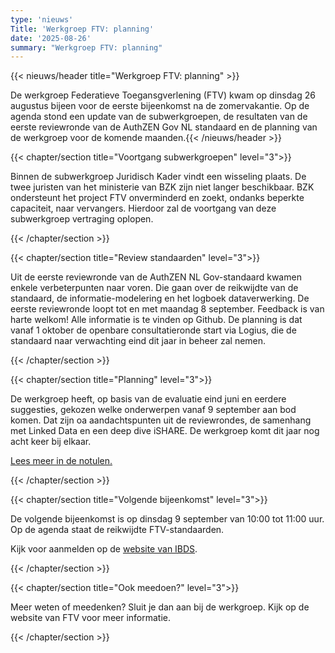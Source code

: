 ```yaml
---
type: 'nieuws'
Title: 'Werkgroep FTV: planning'
date: '2025-08-26'
summary: "Werkgroep FTV: planning"
---
```


{{< nieuws/header title="Werkgroep FTV: planning" >}}

De werkgroep Federatieve Toegansgverlening (FTV) kwam op dinsdag 26 augustus bijeen voor de eerste bijeenkomst na de zomervakantie. Op de agenda stond een update van de subwerkgroepen, de resultaten van de eerste reviewronde van de AuthZEN Gov NL standaard en de planning van de werkgroep voor de komende maanden.{{< /nieuws/header >}}

{{< chapter/section title="Voortgang subwerkgroepen" level="3">}}

Binnen de subwerkgroep Juridisch Kader vindt een wisseling plaats. De twee juristen van het ministerie van BZK zijn niet langer beschikbaar. BZK ondersteunt het project FTV onverminderd en zoekt, ondanks beperkte capaciteit, naar vervangers. Hierdoor zal de voortgang van deze subwerkgroep vertraging oplopen.

{{< /chapter/section >}}

{{< chapter/section title="Review standaarden" level="3">}}

Uit de eerste reviewronde van de AuthZEN  NL Gov-standaard kwamen enkele verbeterpunten naar voren. Die gaan over de reikwijdte van de standaard, de informatie-modelering en het logboek dataverwerking. De eerste reviewronde loopt tot en met maandag 8 september. Feedback is van harte welkom! Alle informatie is te vinden op Github.
De planning is dat vanaf 1 oktober de openbare consultatieronde start via Logius, die de standaard naar verwachting eind dit jaar in beheer zal nemen.
 
{{< /chapter/section >}}

{{< chapter/section title="Planning" level="3">}}

De werkgroep heeft, op basis van de evaluatie eind juni en eerdere suggesties, gekozen welke onderwerpen vanaf 9 september aan bod komen. Dat zijn oa  aandachtspunten uit de reviewrondes, de samenhang met Linked Data en een deep dive iSHARE. De werkgroep komt dit jaar nog acht keer bij elkaar.

[Lees meer in de notulen.](linkielink)

{{< /chapter/section >}}

{{< chapter/section title="Volgende bijeenkomst" level="3">}}

De volgende bijeenkomst is op dinsdag 9 september van 10:00 tot 11:00 uur. Op de agenda staat  de reikwijdte FTV-standaarden.

Kijk voor aanmelden op de [website van IBDS](nogeenlink).

{{< /chapter/section >}}

{{< chapter/section title="Ook meedoen?" level="3">}}

Meer weten of meedenken? Sluit je dan aan bij de werkgroep. Kijk op de website van FTV voor meer informatie.

{{< /chapter/section >}}


